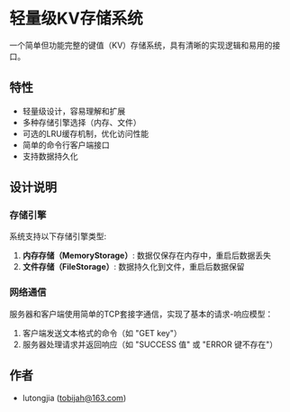 # 轻量级KV存储系统

一个简单但功能完整的键值（KV）存储系统，具有清晰的实现逻辑和易用的接口。

## 特性

- 轻量级设计，容易理解和扩展
- 多种存储引擎选择（内存、文件）
- 可选的LRU缓存机制，优化访问性能
- 简单的命令行客户端接口
- 支持数据持久化

## 设计说明

### 存储引擎

系统支持以下存储引擎类型:

1. **内存存储（MemoryStorage）**: 数据仅保存在内存中，重启后数据丢失
2. **文件存储（FileStorage）**: 数据持久化到文件，重启后数据保留

### 网络通信

服务器和客户端使用简单的TCP套接字通信，实现了基本的请求-响应模型：

1. 客户端发送文本格式的命令（如 "GET key"）
2. 服务器处理请求并返回响应（如 "SUCCESS 值" 或 "ERROR 键不存在"）


## 作者

- lutongjia (tobijah@163.com)
